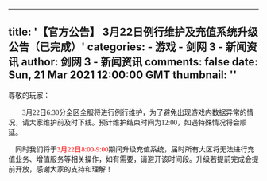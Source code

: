 
---
title: '【官方公告】
                              3月22日例行维护及充值系统升级公告（已完成）'
categories: 
    - 游戏
    - 剑网 3 - 新闻资讯
author: 剑网 3 - 新闻资讯
comments: false
date: Sun, 21 Mar 2021 12:00:00 GMT
thumbnail: ''
---

<div>   
<p><span style="font-family: 黑体, SimHei; font-size: 14px;">尊敬的玩家：</span></p><p><span style="font-family: 黑体, SimHei; font-size: 14px;">　　3月22日6:30分全区全服将进行例行维护，为了避免出现游戏内数据异常的情况，请大家维护前及时下线。预计维护结束时间为12:00，如遇特殊情况将会顺延。</span></p><p><span style="font-family: 黑体, SimHei; font-size: 14px;">    同时我们将于<span style="font-family: 黑体, SimHei; font-size: 14px; color: rgb(255, 0, 0);">3月22日8:00-9:00</span>期间升级充值系统，届时所有大区将无法进行充值业务、增值服务等相关操作，如有需要，请避开该时间段。升级若提前完成会提前开放，感谢大家的支持和理解！</span></p>                      
</div>
            